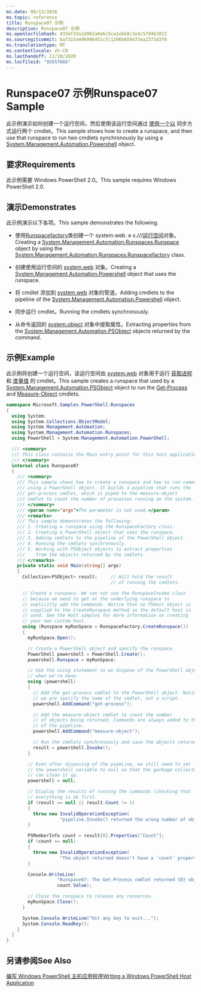 ```yaml
---
ms.date: 09/13/2016
ms.topic: reference
title: Runspace07 示例
description: Runspace07 示例
ms.openlocfilehash: 4356f33a1d962a0a6c5ca1ebb8c3e4c579463022
ms.sourcegitcommit: ba7315a496986451cfc1296b659d73ea2373d3f0
ms.translationtype: MT
ms.contentlocale: zh-CN
ms.lasthandoff: 12/10/2020
ms.locfileid: "92657666"
---
```

# <a name="runspace07-sample"></a><span data-ttu-id="e9b91-103">Runspace07 示例</span><span class="sxs-lookup"><span data-stu-id="e9b91-103">Runspace07 Sample</span></span>

<span data-ttu-id="e9b91-104">此示例演示如何创建一个运行空间，然后使用该运行空间通过 [使用一个以](/dotnet/api/system.management.automation.powershell) 同步方式运行两个 cmdlet。</span><span class="sxs-lookup"><span data-stu-id="e9b91-104">This sample shows how to create a runspace, and then use that runspace to run two cmdlets synchronously by using a [System.Management.Automation.Powershell](/dotnet/api/system.management.automation.powershell) object.</span></span>

## <a name="requirements"></a><span data-ttu-id="e9b91-105">要求</span><span class="sxs-lookup"><span data-stu-id="e9b91-105">Requirements</span></span>

<span data-ttu-id="e9b91-106">此示例需要 Windows PowerShell 2.0。</span><span class="sxs-lookup"><span data-stu-id="e9b91-106">This sample requires Windows PowerShell 2.0.</span></span>

## <a name="demonstrates"></a><span data-ttu-id="e9b91-107">演示</span><span class="sxs-lookup"><span data-stu-id="e9b91-107">Demonstrates</span></span>

<span data-ttu-id="e9b91-108">此示例演示以下各项。</span><span class="sxs-lookup"><span data-stu-id="e9b91-108">This sample demonstrates the following.</span></span>

- <span data-ttu-id="e9b91-109">使用[Runspacefactory](/dotnet/api/System.Management.Automation.Runspaces.RunspaceFactory)类创建一个 system.web. e x.///[运行空间](/dotnet/api/System.Management.Automation.Runspaces.Runspace)对象。</span><span class="sxs-lookup"><span data-stu-id="e9b91-109">Creating a [System.Management.Automation.Runspaces.Runspace](/dotnet/api/System.Management.Automation.Runspaces.Runspace) object by using the [System.Management.Automation.Runspaces.Runspacefactory](/dotnet/api/System.Management.Automation.Runspaces.RunspaceFactory) class.</span></span>

- <span data-ttu-id="e9b91-110">创建使用运行空间的 [system.web](/dotnet/api/system.management.automation.powershell) 对象。</span><span class="sxs-lookup"><span data-stu-id="e9b91-110">Creating a [System.Management.Automation.Powershell](/dotnet/api/system.management.automation.powershell) object that uses the runspace.</span></span>

- <span data-ttu-id="e9b91-111">将 cmdlet 添加到 [system.web](/dotnet/api/system.management.automation.powershell) 对象的管道。</span><span class="sxs-lookup"><span data-stu-id="e9b91-111">Adding cmdlets to the pipeline of the [System.Management.Automation.Powershell](/dotnet/api/system.management.automation.powershell) object.</span></span>

- <span data-ttu-id="e9b91-112">同步运行 cmdlet。</span><span class="sxs-lookup"><span data-stu-id="e9b91-112">Running the cmdlets synchronously.</span></span>

- <span data-ttu-id="e9b91-113">从命令返回的 [system.object](/dotnet/api/System.Management.Automation.PSObject) 对象中提取属性。</span><span class="sxs-lookup"><span data-stu-id="e9b91-113">Extracting properties from the [System.Management.Automation.PSObject](/dotnet/api/System.Management.Automation.PSObject) objects returned by the command.</span></span>

## <a name="example"></a><span data-ttu-id="e9b91-114">示例</span><span class="sxs-lookup"><span data-stu-id="e9b91-114">Example</span></span>

<span data-ttu-id="e9b91-115">此示例将创建一个运行空间，该运行空间由 [system.web](/dotnet/api/System.Management.Automation.PSObject) 对象用于运行 [获取进程](/powershell/module/Microsoft.PowerShell.Management/Get-Process) 和 [度量值](/powershell/module/microsoft.powershell.utility/measure-object) 的 cmdlet。</span><span class="sxs-lookup"><span data-stu-id="e9b91-115">This sample creates a runspace that used by a [System.Management.Automation.PSObject](/dotnet/api/System.Management.Automation.PSObject) object to run the [Get-Process](/powershell/module/Microsoft.PowerShell.Management/Get-Process) and [Measure-Object](/powershell/module/microsoft.powershell.utility/measure-object) cmdlets.</span></span>

```csharp
namespace Microsoft.Samples.PowerShell.Runspaces
{
  using System;
  using System.Collections.ObjectModel;
  using System.Management.Automation;
  using System.Management.Automation.Runspaces;
  using PowerShell = System.Management.Automation.PowerShell;

  /// <summary>
  /// This class contains the Main entry point for this host application.
  /// </summary>
  internal class Runspace07
  {
    /// <summary>
    /// This sample shows how to create a runspace and how to run commands
    /// using a PowerShell object. It builds a pipeline that runs the
    /// get-process cmdlet, which is piped to the measure-object
    /// cmdlet to count the number of processes running on the system.
    /// </summary>
    /// <param name="args">The parameter is not used.</param>
    /// <remarks>
    /// This sample demonstrates the following:
    /// 1. Creating a runspace using the RunspaceFactory class.
    /// 2. Creating a PowerShell object that uses the runspace.
    /// 3. Adding cmdlets to the pipeline of the PowerShell object.
    /// 4. Running the cmdlets synchronously.
    /// 5. Working with PSObject objects to extract properties
    ///    from the objects returned by the cmdlets.
    /// </remarks>
    private static void Main(string[] args)
    {
      Collection<PSObject> result;     // Will hold the result
                                       // of running the cmdlets.

      // Create a runspace. We can not use the RunspaceInvoke class
      // because we need to get at the underlying runspace to
      // explicitly add the commands. Notice that no PSHost object is
      // supplied to the CreateRunspace method so the default host is
      // used. See the Host samples for more information on creating
      // your own custom host.
      using (Runspace myRunSpace = RunspaceFactory.CreateRunspace())
      {
        myRunSpace.Open();

        // Create a PowerShell object and specify the runspace.
        PowerShell powershell = PowerShell.Create();
        powershell.Runspace = myRunSpace;

        // Use the using statement so we dispose of the PowerShell object
        // when we're done.
        using (powershell)
        {
          // Add the get-process cmdlet to the PowerShell object. Notice
          // we are specify the name of the cmdlet, not a script.
          powershell.AddCommand("get-process");

          // Add the measure-object cmdlet to count the number
          // of objects being returned. Commands are always added to the end
          // of the pipeline.
          powershell.AddCommand("measure-object");

          // Run the cmdlets synchronously and save the objects returned.
          result = powershell.Invoke();
        }

        // Even after disposing of the pipeLine, we still need to set
        // the powershell variable to null so that the garbage collector
        // can clean it up.
        powershell = null;

        // Display the results of running the commands (checking that
        // everything is ok first.
        if (result == null || result.Count != 1)
        {
          throw new InvalidOperationException(
                    "pipeline.Invoke() returned the wrong number of objects");
        }

        PSMemberInfo count = result[0].Properties["Count"];
        if (count == null)
        {
          throw new InvalidOperationException(
                    "The object returned doesn't have a 'count' property");
        }

        Console.WriteLine(
                   "Runspace07: The Get-Process cmdlet returned {0} objects",
                   count.Value);

        // Close the runspace to release any resources.
        myRunSpace.Close();
      }

      System.Console.WriteLine("Hit any key to exit...");
      System.Console.ReadKey();
    }
  }
}
```

## <a name="see-also"></a><span data-ttu-id="e9b91-116">另请参阅</span><span class="sxs-lookup"><span data-stu-id="e9b91-116">See Also</span></span>

[<span data-ttu-id="e9b91-117">编写 Windows PowerShell 主机应用程序</span><span class="sxs-lookup"><span data-stu-id="e9b91-117">Writing a Windows PowerShell Host Application</span></span>](./writing-a-windows-powershell-host-application.md)
